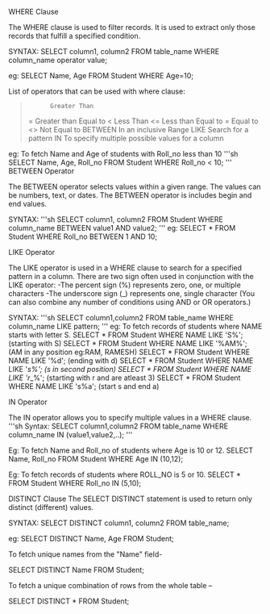 WHERE Clause

The WHERE clause is used to filter records.
It is used to extract only those records that fulfill a specified condition.

SYNTAX:
SELECT column1, column2
FROM table_name
WHERE column_name operator value;

eg:
SELECT Name, Age
FROM Student
WHERE Age=10;

List of operators that can be used with where clause:

>	        Greater Than
>=	      Greater than Equal to
<	        Less Than
<=	      Less than  Equal to
= 	      Equal to
<>	      Not Equal to
BETWEEN	  In an inclusive Range
LIKE	    Search for a pattern
IN	      To specify multiple possible values for a column

eg: To fetch Name and Age of students with Roll_no less than 10
'''sh
SELECT Name, Age, Roll_no
FROM Student
WHERE Roll_no < 10;
'''
BETWEEN Operator

The BETWEEN operator selects values within a given range. The values can be numbers, text, or dates.
The BETWEEN operator is includes begin and end values.

SYNTAX:
'''sh
SELECT column1, column2
FROM Student
WHERE column_name
BETWEEN value1 AND value2;
'''
eg:
SELECT * FROM Student WHERE Roll_no BETWEEN 1 AND 10;

LIKE Operator

The LIKE operator is used in a WHERE clause to search for a specified pattern in a column.
There are two sign often used in conjunction with the LIKE operator:
-The percent sign (%) represents zero, one, or multiple characters
-The underscore sign (_) represents one, single character
(You can also combine any number of conditions using AND or OR operators.)

SYNTAX:
'''sh
SELECT column1,column2 
FROM table_name 
WHERE column_name 
LIKE pattern;
'''
eg: To fetch records of students where NAME starts with letter S.
SELECT * FROM Student WHERE NAME LIKE 'S%'; (starting with S)
SELECT * FROM Student WHERE NAME LIKE '%AM%'; (AM in any position eg:RAM, RAMESH)
SELECT * FROM Student WHERE NAME LIKE '%d'; (ending with d)
SELECT * FROM Student WHERE NAME LIKE '_s%'; (s in second position)
SELECT * FROM Student WHERE NAME LIKE 'r__%'; (starting with r and are atleast 3)
SELECT * FROM Student WHERE NAME LIKE 's%a'; (start s and end a)

IN Operator

The IN operator allows you to specify multiple values in a WHERE clause.
'''sh
Syntax:
SELECT column1,column2 
FROM table_name 
WHERE column_name 
IN (value1,value2,..);
'''

Eg: To fetch Name and Roll_no of students where Age is 10 or 12.
SELECT Name, Roll_no
FROM Student
WHERE Age IN (10,12);

Eg: To fetch records of students where ROLL_NO is 5 or 10.
SELECT * FROM Student WHERE Roll_no IN (5,10);



DISTINCT Clause
The SELECT DISTINCT statement is used to return only distinct (different) values.

SYNTAX:
SELECT DISTINCT column1, column2 FROM table_name;

eg: SELECT DISTINCT Name, Age 
FROM Student;

To fetch unique names from the "Name" field-

SELECT DISTINCT Name
FROM Student;

To fetch a unique combination of rows from the whole table –
 
SELECT DISTINCT * 
FROM Student;
